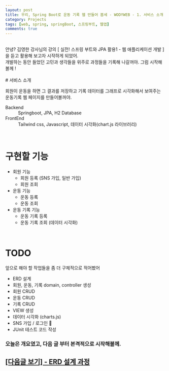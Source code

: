 ```yaml
---
layout: post
title: 우리, Spring Boot로 운동 기록 웹 만들어 봅세 - WODYWEB - 1. 서비스 소개
category: Projects
tags: [web, spring, springBoot, 스프링부트, 웹앱]
comments: true
---
```


<br>
<div class="message">
  안녕? 김영한 강사님의 강의 [ 실전! 스프링 부트와 JPA 활용1 - 웹 애플리케이션 개발 ]
  <br>을 듣고 활용해 보고자 시작하게 되었어.
  <br>개발하는 동안 들었던 고민과 생각들을 위주로 과정들을 기록해 나갈꺼야. 그럼 시작해볼께 !
</div>

<br>
# 서비스 소개

회원이 운동을 하면 그 결과를 저장하고 기록 데이터를 그래프로 시각화해서 보여주는 운동기록 웹 페이지를 만들어볼꺼야.

<dl>
  <dt>Backend</dt>
  <dd>Springboot, JPA, H2 Database</dd>

  <dt>FrontEnd</dt>
  <dd>Tailwind css, Javascript, 데이터 시각화(chart.js 라이브러리)</dd>
</dl>

<br>

# 구현할 기능

- 회원 기능
  - 회원 등록 (SNS 가입, 일반 가입)
  - 회원 조회
- 운동 기능
  - 운동 등록
  - 운동 조회
- 운동 기록 기능
  - 운동 기록 등록
  - 운동 기록 조회 (데이터 시각화)

<br>

# TODO

앞으로 해야 할 작업들을 좀 더 구체적으로 적어봤어

- ERD 설계
- 회원, 운동, 기록 domain, controller 생성
- 회원 CRUD
- 운동 CRUD
- 기록 CRUD
- VIEW 생성
- 데이터 시각화 (charts.js)
- SNS 가입 / 로그인 
- JUnit 테스트 코드 작성

### 오늘은 개요였고, 다음 글 부터 본격적으로 시작해볼께.

## [[다음글 보기] - ERD 설계 과정](https://yjna2316.github.io/projects/2020/09/01/wodyweb-2/)
